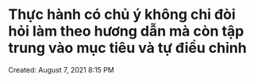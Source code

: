 # Thực hành có chủ ý không chỉ đòi hỏi làm theo hương dẫn mà còn tập trung vào mục tiêu và tự điều chỉnh

Created: August 7, 2021 8:15 PM